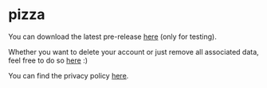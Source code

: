 # pizza

You can download the latest pre-release [here](https://github.com/wanjawischmeier/pizza-flizza/releases/download/v0.4.2/pizza_v0.4.2_hotfix.apk) (only for testing).


Whether you want to delete your account or just remove all associated data, feel free to do so [here](https://wanjawischmeier.github.io/pizza-flizza/pages/account-management) :)

You can find the privacy policy [here](https://wanjawischmeier.github.io/pizza-flizza/pages/privacy-policy/de).
